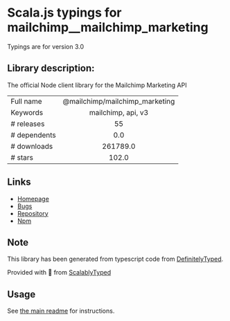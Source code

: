 
# Scala.js typings for mailchimp__mailchimp_marketing

Typings are for version 3.0

## Library description:
The official Node client library for the Mailchimp Marketing API

|                    |                 |
| ------------------ | :-------------: |
| Full name          | @mailchimp/mailchimp_marketing |
| Keywords           | mailchimp, api, v3 |
| # releases         | 55 |
| # dependents       | 0.0 |
| # downloads        | 261789.0 |
| # stars            | 102.0 |

## Links
- [Homepage](https://github.com/mailchimp/mailchimp-marketing-node)
- [Bugs](https://github.com/mailchimp/mailchimp-client-lib-codegen/issues)
- [Repository](https://github.com/mailchimp/mailchimp-marketing-node)
- [Npm](https://www.npmjs.com/package/%40mailchimp%2Fmailchimp_marketing)
    


## Note
This library has been generated from typescript code from [DefinitelyTyped](https://definitelytyped.org).

Provided with :purple_heart: from [ScalablyTyped](https://github.com/oyvindberg/ScalablyTyped)

## Usage
See [the main readme](../../readme.md) for instructions.


